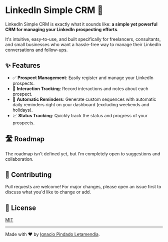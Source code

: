 # LinkedIn Simple CRM 🚀

LinkedIn Simple CRM is exactly what it sounds like: **a simple yet powerful CRM for managing your LinkedIn prospecting efforts**.

It's intuitive, easy-to-use, and built specifically for freelancers, consultants, and small businesses who want a hassle-free way to manage their LinkedIn conversations and follow-ups.

## ✨ Features

- ✅ **Prospect Management**: Easily register and manage your LinkedIn prospects.
- 📅 **Interaction Tracking**: Record interactions and notes about each prospect.
- 🔔 **Automatic Reminders**: Generate custom sequences with automatic daily reminders right on your dashboard (excluding weekends and holidays).
- 📈 **Status Tracking**: Quickly track the status and progress of your prospects.

## 🛣️ Roadmap
The roadmap isn't defined yet, but I'm completely open to suggestions and collaboration.

## 🤝 Contributing
Pull requests are welcome! For major changes, please open an issue first to discuss what you'd like to change or add.

## 📄 License

[MIT](https://choosealicense.com/licenses/mit/)

---

Made with ❤️ by [Ignacio Pindado Letamendía](https://github.com/ipindadodev).
